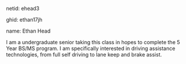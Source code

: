 netid: ehead3

ghid: ethan17jh

name: Ethan Head

I am a undergraduate senior taking this class in hopes to complete the 5 Year BS/MS program. I am specifically interested in driving assistance technologies, from full self driving to lane keep and brake assist.
